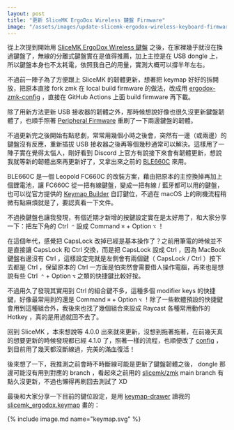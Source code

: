 ```yaml
---
layout: post
title: "更新 SliceMK ErgoDox Wireless 鍵盤 Firmware"
image: "/assets/images/update-slicemk-ergodox-wireless-keyboard-firmware/keymap.png"
---
```


從上次提到開始用 [SliceMK ErgoDox Wireless 鍵盤](/slicemk-ergodox-wireless) 之後，在家裡幾乎就沒在換過鍵盤了，無線的分離式鍵盤實在是值得推薦，加上主控是在 USB dongle 上，所以鍵盤本身也不太耗電，依照我自己的用量，實測大概可以撐半年左右。

不過前一陣子為了方便跟上 SliceMK 的韌體更新，想著把 keymap 好好的拆開放，把原本直接 fork zmk 在 local build firmware 的做法，改成用 [ergodox-zmk-config](https://github.com/dm4/ergodox-zmk-config) ，直接在 GitHub Actions 上面 build firmware 再下載。

除了用新方法更新 USB 接收器的韌體之外，那時候想說好像也很久沒更新鍵盤韌體了，也順手照著 [Peripheral Firmware](https://docs.slicemk.com/keyboard/ergodox/peripheral/) 重刷了一下兩邊鍵盤的韌體。

不過更新完之後開始有點悲劇，常常用幾個小時之後會，突然有一邊（或兩邊）的鍵盤沒有反應，重新插拔 USB 接收器之後再等個幾秒通常可以解決。這樣用了一陣子實在覺得太惱人，剛好看到 Discord 上官方有說接下來會有韌體更新，想說我就等新的韌體出來再更新好了，又拿出來之前的 [BLE660C](https://ydkb.io/help/#/en/keyboards/ble660c_980c) 來用。

BLE660C 是一個 Leopold FC660C 的改裝方案，藉由把原本的主控換掉再加上個鋰電池，讓 FC660C 從一把有線鍵盤，變成一把有線 / 藍牙都可以用的鍵盤，也可以從官方提供的 [Keymap Builder](https://ydkb.io/?ble660c) 自訂鍵位，不過在 macOS 上的刷機流程稍微有點麻煩就是了，要認真看一下文件。

不過換鍵盤也讓我發現，有個近期才新增的按鍵設定實在是太好用了，和大家分享一下：把左下角的 Ctrl  `⌃` 設成 Command `⌘` + Option `⌥` ！

在這個年代，感覺把 CapsLock 改掉已經是基本操作了？之前用筆電的時候並不是直接讓 CapsLock 和 Ctrl 交換，而是把 CapsLock 設成 Ctrl ，因為 MacBook 鍵盤右邊沒有 Ctrl ，這樣設定完就是左側會有兩個鍵（ CapsLock / Ctrl ）按下去都是 Ctrl ，保留原本的 Ctrl 一方面是怕突然會需要借人操作電腦，再來也是想說有些 Ctrl  `⌃` + Option `⌥` 之類的快捷鍵比較好按。

不過用久了發現其實用到 Ctrl 的組合鍵不多，這種多個 modifier keys 的快捷鍵，好像最常用到的還是 Command `⌘` + Option `⌥` ！除了一些軟體預設的快捷鍵會用到這種組合外，我後來也找了幾個組合來設成 Raycast 各種常用動作的 Hotkey ，真的是用過就回不去了。

回到 SliceMK ，本來想說等 4.0.0 出來就來更新，沒想到拖著拖著，在前幾天真的想要更新的時候發現都已經 4.1.0 了，照著一樣的流程，也順便改了 [config](https://github.com/dm4/ergodox-zmk-config/commit/ee2a5a9c4598ba55e7bb503dbc5515f89df99fc2) ，到目前用了幾天都沒斷線過，完美的滿血復活！

後來想了一下，我推測之前會時不時斷線可能是更新了鍵盤韌體之後， dongle 那邊可能沒有用到對應的 branch ，看起來之前用的 [slicemk/zmk](https://github.com/slicemk/zmk) main branch 有點久沒更新，不過也懶得再刷回去測試了 XD

最後和大家分享一下目前的鍵位設定，是用 [keymap-drawer](https://github.com/caksoylar/keymap-drawer) 讀我的 [slicemk_ergodox.keymap](https://github.com/dm4/ergodox-zmk-config/blob/main/config/slicemk_ergodox.keymap) 畫的：

{% include image.md name="keymap.svg" %}

